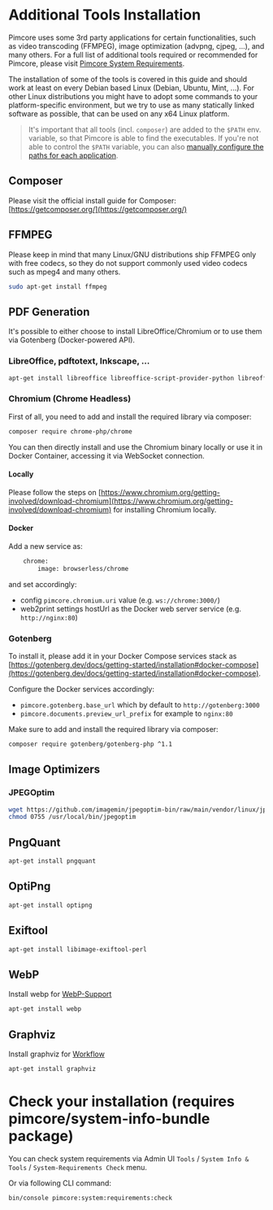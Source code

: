 # Additional Tools Installation

Pimcore uses some 3rd party applications for certain functionalities, such as video transcoding (FFMPEG), image optimization (advpng, cjpeg, ...), and many others. For a full list of additional tools required or recommended for Pimcore, please visit [Pimcore System Requirements](../01_System_Requirements.md). 

The installation of some of the tools is covered in this guide and should work at least on every Debian based Linux (Debian, Ubuntu, Mint, ...). 
For other Linux distributions you might have to adopt some commands to your platform-specific environment, but we try to use as many statically linked software as possible, that can be used on any x64 Linux platform.  

> It's important that all tools (incl. `composer`) are added to the `$PATH` env. variable, so that Pimcore is able to find the executables. 
If you're not able to control the `$PATH` variable, you can also [manually configure the paths for each application](https://github.com/pimcore/skeleton/blob/11.x/config/services.yaml).


## Composer 
Please visit the official install guide for Composer: [https://getcomposer.org/](https://getcomposer.org/)

## FFMPEG

Please keep in mind that many Linux/GNU distributions ship FFMPEG only with free codecs, 
so they do not support commonly used video codecs such as mpeg4 and many others.   

```bash
sudo apt-get install ffmpeg
```

## PDF Generation 

It's possible to either choose to install LibreOffice/Chromium or to use them via Gotenberg (Docker-powered API).

### LibreOffice, pdftotext, Inkscape, ...

```bash
apt-get install libreoffice libreoffice-script-provider-python libreoffice-math xfonts-75dpi poppler-utils inkscape libxrender1 libfontconfig1 ghostscript
```

### Chromium (Chrome Headless)

First of all, you need to add and install the required library via composer:
```bash
composer require chrome-php/chrome
```

You can then directly install and use the Chromium binary locally or use it in Docker Container, accessing it via WebSocket connection.

#### Locally
Please follow the steps on [https://www.chromium.org/getting-involved/download-chromium](https://www.chromium.org/getting-involved/download-chromium) for installing Chromium locally.


#### Docker
Add a new service as:
```dockerfile
    chrome:
        image: browserless/chrome
```
and set accordingly:
- config `pimcore.chromium.uri` value (e.g. `ws://chrome:3000/`) 
- web2print settings hostUrl as the Docker web server service (e.g. `http://nginx:80`)

### Gotenberg

To install it, please add it in your Docker Compose services stack as [https://gotenberg.dev/docs/getting-started/installation#docker-compose](https://gotenberg.dev/docs/getting-started/installation#docker-compose).

Configure the Docker services accordingly:

- `pimcore.gotenberg.base_url` which by default to `http://gotenberg:3000`
- `pimcore.documents.preview_url_prefix` for example to `nginx:80`

Make sure to add and install the required library via composer:
```bash
composer require gotenberg/gotenberg-php ^1.1
```

## Image Optimizers

### JPEGOptim

```bash
wget https://github.com/imagemin/jpegoptim-bin/raw/main/vendor/linux/jpegoptim -O /usr/local/bin/jpegoptim
chmod 0755 /usr/local/bin/jpegoptim
```

## PngQuant

```bash
apt-get install pngquant
```

## OptiPng

```bash
apt-get install optipng
```

## Exiftool

```bash
apt-get install libimage-exiftool-perl
```

## WebP

Install webp for [WebP-Support](../../04_Assets/03_Working_with_Thumbnails/01_Image_Thumbnails.md)

```bash
apt-get install webp
```

## Graphviz

Install graphviz for [Workflow](../../07_Workflow_Management/README.md)

```bash
apt-get install graphviz
```


# Check your installation (requires pimcore/system-info-bundle package)

You can check system requirements via Admin UI `Tools` / `System Info & Tools` / `System-Requirements Check` menu.

Or via following CLI command:

```bash
bin/console pimcore:system:requirements:check
```
